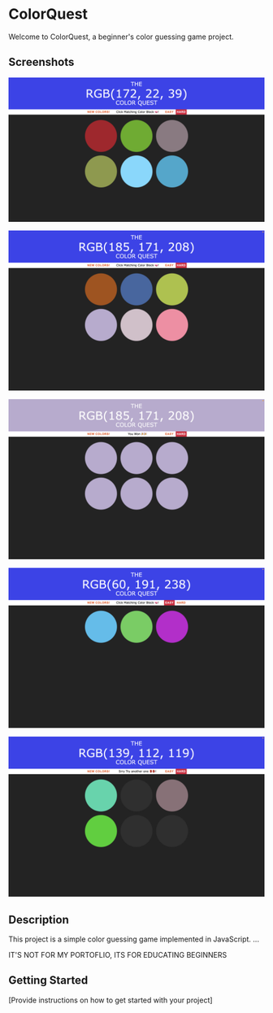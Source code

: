 # ColorQuest

Welcome to ColorQuest, a beginner's color guessing game project.

## Screenshots

![Screenshot 1](screens/Screenshot%201445-03-08%20at%208.01.28%20PM.png)

![Screenshot 2](screens/Screenshot%201445-03-08%20at%208.09.13%20PM.png)

![Screenshot 3](screens/Screenshot%201445-03-08%20at%208.09.59%20PM.png)

![Screenshot 4](screens/Screenshot%201445-03-08%20at%208.10.22%20PM.png)

![Screenshot 5](screens/Screenshot%201445-03-08%20at%208.11.12%20PM.png)

## Description

This project is a simple color guessing game implemented in JavaScript. ...

IT'S NOT FOR MY PORTOFLIO, ITS FOR EDUCATING BEGINNERS

## Getting Started

[Provide instructions on how to get started with your project]
